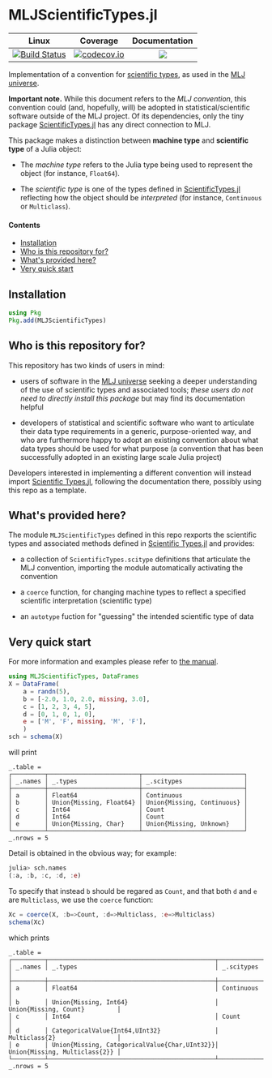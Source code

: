 # MLJScientificTypes.jl

| Linux | Coverage | Documentation |
| :-----------: | :------: | :-----------: |
| [![Build Status](https://github.com/JuliaAI/MLJScientificTypes.jl/workflows/CI/badge.svg)](https://github.com/JuliaAI/MLJScientificTypes.jl/actions) | [![codecov.io](http://codecov.io/github/JuliaAI/MLJScientificTypes.jl/coverage.svg?branch=master)](http://codecov.io/github/JuliaAI/MLJScientificTypes.jl?branch=master) | [![](https://img.shields.io/badge/docs-dev-blue.svg)](https://JuliaAI.github.io/MLJScientificTypes.jl/dev)

Implementation of a convention for [scientific
types](https://github.com/JuliaAI/ScientificTypes.jl),
as used in the [MLJ
universe](https://github.com/JuliaAI/MLJ.jl).

**Important note.** While this document refers to the *MLJ convention*,
this convention could (and, hopefully, will) be adopted in
statistical/scientific software outside of the MLJ project. Of its
dependencies, only the tiny package
[ScientificTypes.jl](https://github.com/JuliaAI/ScientificTypes.jl)
has any direct connection to MLJ.

This package makes a distinction between **machine type** and
**scientific type** of a Julia object:

* The _machine type_ refers to the Julia type being used to represent
  the object (for instance, `Float64`).

* The _scientific type_ is one of the types defined in
  [ScientificTypes.jl](https://github.com/JuliaAI/ScientificTypes.jl)
  reflecting how the object should be _interpreted_ (for instance,
  `Continuous` or `Multiclass`).


#### Contents

 - [Installation](#installation)
 - [Who is this repository for?](#who-is-this-repository-for)
 - [What's provided here?](#what-is-provided-here)
 - [Very quick start](#very-quick-start)

## Installation

```julia
using Pkg
Pkg.add(MLJScientificTypes)
```

## Who is this repository for?

This repository has two kinds of users in mind:
 
- users of software in the [MLJ
  universe](https://github.com/JuliaAI/MLJ.jl) seeking a
  deeper understanding of the use of scientific types and associated
  tools; *these users do not need to directly install this package*
  but may find its documentation helpful

- developers of statistical and scientific software who want to
  articulate their data type requirements in a generic,
  purpose-oriented way, and who are furthermore happy to adopt an
  existing convention about what data types should be used for
  what purpose (a convention that has been successfully adopted in an
  existing large scale Julia project)

Developers interested in implementing a different convention will
instead import [Scientific
Types.jl](https://github.com/JuliaAI/ScientificTypes.jl),
following the documentation there, possibly using this repo as a
template.

## What's provided here?

The module `MLJScientificTypes` defined in this repo rexports the
scientific types and associated methods defined in [Scientific
Types.jl](https://github.com/JuliaAI/ScientificTypes.jl)
and provides:

- a collection of `ScientificTypes.scitype` definitions that
  articulate the MLJ convention, importing the module automatically
  activating the convention

- a `coerce` function, for changing machine types to reflect a specified
  scientific interpretation (scientific type)

- an `autotype` fuction for "guessing" the intended scientific type of data 


## Very quick start

For more information and examples please refer to [the
manual](https://JuliaAI.github.io/MLJScientificTypes.jl/dev).

```julia
using MLJScientificTypes, DataFrames
X = DataFrame(
    a = randn(5),
    b = [-2.0, 1.0, 2.0, missing, 3.0],
    c = [1, 2, 3, 4, 5],
    d = [0, 1, 0, 1, 0],
    e = ['M', 'F', missing, 'M', 'F'],
    )
sch = schema(X)
```

will print

```
_.table =
┌─────────┬─────────────────────────┬────────────────────────────┐
│ _.names │ _.types                 │ _.scitypes                 │
├─────────┼─────────────────────────┼────────────────────────────┤
│ a       │ Float64                 │ Continuous                 │
│ b       │ Union{Missing, Float64} │ Union{Missing, Continuous} │
│ c       │ Int64                   │ Count                      │
│ d       │ Int64                   │ Count                      │
│ e       │ Union{Missing, Char}    │ Union{Missing, Unknown}    │
└─────────┴─────────────────────────┴────────────────────────────┘
_.nrows = 5
```

Detail is obtained in the obvious way; for example:

```julia
julia> sch.names
(:a, :b, :c, :d, :e)
```

To specify that instead `b` should be regared as `Count`, and that both `d` and `e` are `Multiclass`, we use the `coerce` function:

```julia
Xc = coerce(X, :b=>Count, :d=>Multiclass, :e=>Multiclass)
schema(Xc)
```

which prints

```
_.table =
┌─────────┬──────────────────────────────────────────────┬───────────────────────────────┐
│ _.names │ _.types                                      │ _.scitypes                    │
├─────────┼──────────────────────────────────────────────┼───────────────────────────────┤
│ a       │ Float64                                      │ Continuous                    │
│ b       │ Union{Missing, Int64}                        │ Union{Missing, Count}         │
│ c       │ Int64                                        │ Count                         │
│ d       │ CategoricalValue{Int64,UInt32}               │ Multiclass{2}                 │
│ e       │ Union{Missing, CategoricalValue{Char,UInt32}}│ Union{Missing, Multiclass{2}} │
└─────────┴──────────────────────────────────────────────┴───────────────────────────────┘
_.nrows = 5

```

